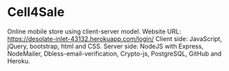# Cell4Sale
Online mobile store using client-server model.
Website URL: https://desolate-inlet-43132.herokuapp.com/login/
Client side: JavaScript, jQuery, bootstrap, html and CSS.
Server side: NodeJS with Express, NodeMailer, Dbless-email-verification, Crypto-js, PostgreSQL, GitHub and Heroku.



